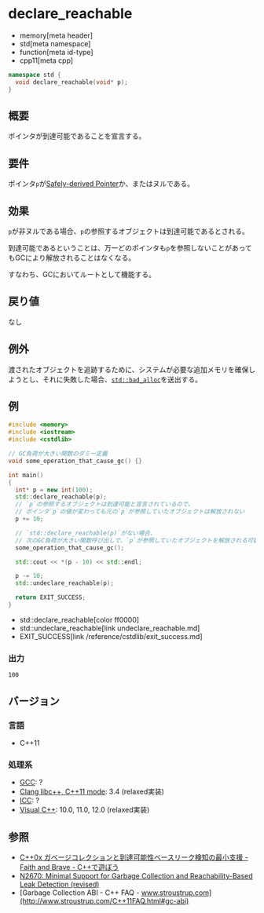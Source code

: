# declare_reachable
* memory[meta header]
* std[meta namespace]
* function[meta id-type]
* cpp11[meta cpp]

```cpp
namespace std {
  void declare_reachable(void* p);
}
```

## 概要
ポインタが到達可能であることを宣言する。

## 要件
ポインタ`p`が[Safely-derived Pointer](pointer_safety.md)か、またはヌルである。


## 効果
`p`が非ヌルである場合、`p`の参照するオブジェクトは到達可能であるとされる。

到達可能であるということは、万一どのポインタも`p`を参照しないことがあってもGCにより解放されることはなくなる。

すなわち、GCにおいてルートとして機能する。


## 戻り値
なし


## 例外
渡されたオブジェクトを追跡するために、システムが必要な追加メモリを確保しようとし、それに失敗した場合、[`std::bad_alloc`](/reference/new/bad_alloc.md)を送出する。


## 例
```cpp example
#include <memory>
#include <iostream>
#include <cstdlib>

// GC負荷が大きい関数のダミー定義
void some_operation_that_cause_gc() {}

int main()
{
  int* p = new int(100);
  std::declare_reachable(p);
  // `p`の参照するオブジェクトは到達可能と宣言されているので、
  // ポインタ`p`の値が変わっても元の`p`が参照していたオブジェクトは解放されない
  p += 10;

  // `std::declare_reachable(p)`がない場合、
  // 次のGC負荷が大きい関数呼び出しで、`p`が参照していたオブジェクトを解放される可能性がある
  some_operation_that_cause_gc();

  std::cout << *(p - 10) << std::endl;

  p -= 10;
  std::undeclare_reachable(p);

  return EXIT_SUCCESS;
}
```
* std::declare_reachable[color ff0000]
* std::undeclare_reachable[link undeclare_reachable.md]
* EXIT_SUCCESS[link /reference/cstdlib/exit_success.md]

### 出力
```
100
```

## バージョン
### 言語
- C++11

### 処理系
- [GCC](/implementation.md#gcc): ?
- [Clang libc++, C++11 mode](/implementation.md#clang): 3.4 (relaxed実装)
- [ICC](/implementation.md#icc): ?
- [Visual C++](/implementation.md#visual_cpp): 10.0, 11.0, 12.0 (relaxed実装)

## 参照
* [C++0x ガベージコレクションと到達可能性ベースリーク検知の最小支援 - Faith and Brave - C++で遊ぼう](http://faithandbrave.hateblo.jp/entry/20081117/1226913980)
* [N2670: Minimal Support for Garbage Collection and Reachability-Based Leak Detection (revised)](http://www.open-std.org/jtc1/sc22/wg21/docs/papers/2008/n2670.htm)
* [Garbage Collection ABI - C++ FAQ - www.stroustrup.com](http://www.stroustrup.com/C++11FAQ.html#gc-abi)
